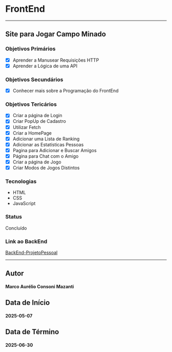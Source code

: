 # FrontEnd
- - -
## Site para Jogar Campo Minado

### Objetivos Primários
- [X] Aprender a Manusear Requisições HTTP
- [X] Aprender a Lógica de uma API

### Objetivos Secundários
- [X] Conhecer mais sobre a Programação do FrontEnd

### Objetivos Tericários
- [X] Criar a página de Login
- [X] Criar PopUp de Cadastro
- [X] Utilizar Fetch
- [X] Criar a HomePage
- [X] Adicionar uma Lista de Ranking
- [X] Adicionar as Estatísticas Pessoas
- [X] Pagina para Adicionar e Buscar Amigos
- [X] Página para Chat com o Amigo
- [X] Criar a página de Jogo
- [X] Criar Modos de Jogos Distintos

### Tecnologias
- HTML
- CSS
- JavaScript

### Status
Concluído

### Link ao BackEnd
[BackEnd-ProjetoPessoal](https://github.com/MarcoMazanti/BackEnd-ProjetoPessoal)

- - -
## Autor
#### Marco Aurélio Consoni Mazanti

## Data de Início
#### 2025-05-07

## Data de Término
#### 2025-06-30